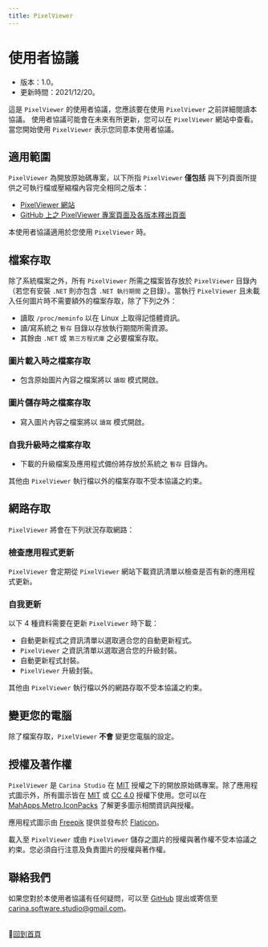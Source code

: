 ```yaml
---
title: PixelViewer
---
```


# 使用者協議
- 版本：1.0。
- 更新時間：2021/12/20。

這是 ```PixelViewer``` 的使用者協議，您應該要在使用 ```PixelViewer``` 之前詳細閱讀本協議。
使用者協議可能會在未來有所更新，您可以在 ```PixelViewer``` 網站中查看。
當您開始使用 ```PixelViewer``` 表示您同意本使用者協議。

## 適用範圍
```PixelViewer``` 為開放原始碼專案，以下所指 ```PixelViewer``` **僅包括** 與下列頁面所提供之可執行檔或壓縮檔內容完全相同之版本：
* [PixelViewer 網站](https://carina-studio.github.io/PixelViewer/)
* [GitHub 上之 PixelViewer 專案頁面及各版本釋出頁面](https://github.com/carina-studio/PixelViewer)

本使用者協議適用於您使用 ```PixelViewer``` 時。

## 檔案存取
除了系統檔案之外，所有 ```PixelViewer``` 所需之檔案皆存放於 ```PixelViewer``` 目錄內（若您有安裝 ```.NET``` 則亦包含 ```.NET 執行期間``` 之目錄）。當執行 ```PixelViewer``` 且未載入任何圖片時不需要額外的檔案存取，除了下列之外：

* 讀取 ```/proc/meminfo``` 以在 Linux 上取得記憶體資訊。
* 讀/寫系統之 ```暫存``` 目錄以存放執行期間所需資源。
* 其餘由 ```.NET``` 或 ```第三方程式庫``` 之必要檔案存取。

### 圖片載入時之檔案存取
* 包含原始圖片內容之檔案將以 ```讀取``` 模式開啟。

### 圖片儲存時之檔案存取
* 寫入圖片內容之檔案將以 ```讀寫``` 模式開啟。

### 自我升級時之檔案存取
* 下載的升級檔案及應用程式備份將存放於系統之 ```暫存``` 目錄內。

其他由 ```PixelViewer``` 執行檔以外的檔案存取不受本協議之約束。

## 網路存取
```PixelViewer``` 將會在下列狀況存取網路：

### 檢查應用程式更新
```PixelViewer``` 會定期從 ```PixelViewer``` 網站下載資訊清單以檢查是否有新的應用程式更新。

### 自我更新
以下 4 種資料需要在更新 ```PixelViewer``` 時下載：
* 自動更新程式之資訊清單以選取適合您的自動更新程式。
* ```PixelViewer``` 之資訊清單以選取適合您的升級封裝。
* 自動更新程式封裝。
* ```PixelViewer``` 升級封裝。

其他由 ```PixelViewer``` 執行檔以外的網路存取不受本協議之約束。

## 變更您的電腦
除了檔案存取，```PixelViewer``` **不會** 變更您電腦的設定。

## 授權及著作權
```PixelViewer``` 是 ```Carina Studio``` 在 [MIT](https://github.com/carina-studio/PixelViewer/blob/master/LICENSE) 授權之下的開放原始碼專案。除了應用程式圖示外，所有圖示皆在 [MIT](https://en.wikipedia.org/wiki/MIT_License) 或 [CC 4.0](https://en.wikipedia.org/wiki/Creative_Commons_license) 授權下使用。您可以在 [MahApps.Metro.IconPacks](https://github.com/MahApps/MahApps.Metro.IconPacks) 了解更多圖示相關資訊與授權。

應用程式圖示由 [Freepik](https://www.freepik.com/) 提供並發布於 [Flaticon](https://www.flaticon.com/)。

載入至 ```PixelViewer``` 或由 ```PixelViewer``` 儲存之圖片的授權與著作權不受本協議之約束。您必須自行注意及負責圖片的授權與著作權。

## 聯絡我們
如果您對於本使用者協議有任何疑問，可以至 [GitHub](https://github.com/carina-studio/PixelViewer/issues) 提出或寄信至 [carina.software.studio@gmail.com](mailto:carina.software.studio@gmail.com)。


<br/>📔[回到首頁](index.md)
